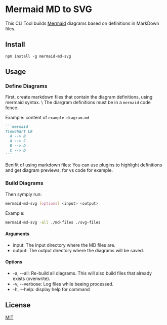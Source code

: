 # Mermaid MD to SVG

This CLI Tool builds [Mermaid](https://mermaid.js.org/) diagrams based on definitions in MarkDown files.

## Install
```
npm install -g mermaid-md-svg
```

## Usage

### Define Diagrams
First, create markdown files that contain the diagram definitions, using mermaid syntax. \ 
The diargram definitions must be in a `mermaid` code fence.

Example:
content of `example-diagram.md`
````markdown
```mermaid
flowchart LR
  A --> B
  A --> C
  B --> D
  C --> D
```
````

Benifit of using markdown files: You can use plugins to highlight definitions and get diagram previews,
for vs code for example.

### Build Diagrams
Then symply run:
```bash
mermaid-md-svg [options] <input> <output>
```

Example:
```bash
mermaid-md-svg -all ./md-files ./svg-files
```

#### Arguments
* input: The input directory where the MD files are.
* output: The output directory where the diagrams will be saved.

#### Options
* -a, --all: Re-build all diagrams. This will also build files that already exists (overwrite).
* -v, --verbose: Log files while beeing processed.
* -h, --help: display help for command

## License
[MIT](./LICENSE)
